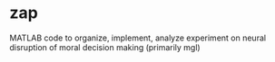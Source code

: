 zap
===

MATLAB code to organize, implement, analyze experiment on neural disruption of moral decision making (primarily mgl)